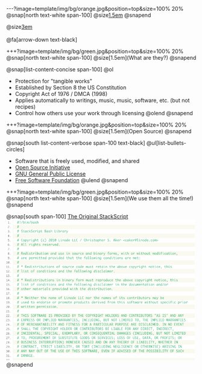 ---?image=template/img/bg/orange.jpg&position=top&size=100% 20%
@snap[north text-white span-100]
@size[1.5em](COPYRIGHTS)
@snapend

@size[3em](&copy;)
<br><br>
@fa[arrow-down text-black]

+++?image=template/img/bg/green.jpg&position=top&size=100% 20%
@snap[north text-white span-100]
@size[1.5em](What are they?)
@snapend

@snap[list-content-concise span-100]
@ol
- Protection for "tangible works"
- Established by Section 8 the US Constitution
- Copyright Act of 1976 / DMCA (1998)
- Applies automatically to writings, music, music, software, etc. (but not recipes)
- Control how others use your work through licensing
@olend
@snapend

+++?image=template/img/bg/orange.jpg&position=top&size=100% 20%
@snap[north text-white span-100]
@size[1.5em](Open Source)
@snapend

@snap[south list-content-verbose span-100 text-black]
@ul[list-bullets-circles]
- Software that is freely used, modified, and shared
- [Open Source Initiative](https://opensource.org/licenses)
- [GNU General Public License](https://www.gnu.org/licenses/gpl-3.0.en.html)
- [Free Software Foundation](https://www.fsf.org/licensing)
@ulend
@snapend

+++?image=template/img/bg/green.jpg&position=top&size=100% 20%
@snap[north text-white span-100]
@size[1.5em](We use them all the time!)
@snapend

@snap[south span-100]
[The Original StackScript](https://www.linode.com/stackscripts/view/1)
<br>
<img src="template/img/stackscript.png" alt="drawing" width="500"/>
@snapend

